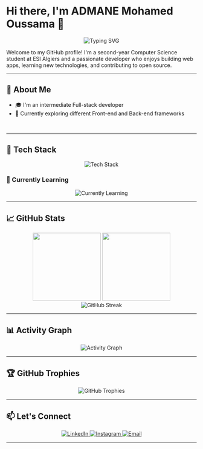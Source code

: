 # Hi there, I'm ADMANE Mohamed Oussama 👋

<div align="center">
  <img src="https://readme-typing-svg.herokuapp.com?font=Fira+Code&size=24&duration=3000&pause=1000&color=58A6FF&center=true&vCenter=true&width=435&lines=Welcome+to+my+GitHub!;Computer+Science+Student;Full+Stack+Developer;AI+enthusiast;Always+Learning+%F0%9F%9A%80" alt="Typing SVG" />
</div>

Welcome to my GitHub profile! I'm a second-year Computer Science student at ESI Algiers and a passionate developer who enjoys building web apps, learning new technologies, and contributing to open source.

---

## 🚀 About Me

- 🎓 I'm an intermediate Full-stack developer
- 🌱 Currently exploring different Front-end and Back-end frameworks 

<br clear="both">

---

## 🧰 Tech Stack

<div align="center">
  <img src="https://skillicons.dev/icons?i=c,git,java,html,css,bootstrap,tailwind,js,react,express,mysql,vscode,figma,linux&theme=dark" alt="Tech Stack" />
</div>

### 🌱 Currently Learning

<div align="center" style="display:flex;justify-content:center">
  <img src="https://skillicons.dev/icons?i=tailwind,ts,react,nextjs,django&theme=dark" alt="Currently Learning" />
</div>

---

## 📈 GitHub Stats

<div align="center">
  <img height="180em" src="https://github-readme-stats.vercel.app/api?username=Oussama-ad&show_icons=true&theme=dark&include_all_commits=true&count_private=true&bg_color=0d1117&border_color=30363d&text_color=c9d1d9&title_color=58a6ff&icon_color=8b949e"/>
  <img height="180em" src="https://github-readme-stats.vercel.app/api/top-langs/?username=Oussama-ad&layout=compact&langs_count=7&theme=dark&bg_color=0d1117&border_color=30363d&text_color=c9d1d9&title_color=58a6ff"/>
</div>

<div align="center">
  <img src="https://github-readme-streak-stats.herokuapp.com/?user=Oussama-ad&theme=dark&background=0d1117&border=30363d&stroke=58a6ff&ring=58a6ff&fire=58a6ff&currStreakLabel=c9d1d9" alt="GitHub Streak" />
</div>

---

## 📊 Activity Graph

<div align="center">
  <img src="https://github-readme-activity-graph.vercel.app/graph?username=Oussama-ad&bg_color=0d1117&color=58a6ff&line=58a6ff&point=c9d1d9&area=true&hide_border=true" alt="Activity Graph" />
</div>

---

## 🏆 GitHub Trophies

<div align="center">
  <img src="https://github-profile-trophy.vercel.app/?username=Oussama-ad&theme=darkhub&no-frame=true&margin-w=15" alt="GitHub Trophies" />
</div>

---

## 📫 Let's Connect

<div align="center">
  <a href="https://www.linkedin.com/in/admane-oussama-357296357/">
    <img src="https://skillicons.dev/icons?i=linkedin" alt="LinkedIn" />
  </a>
  <a href="https://www.instagram.com/oussama_a.d/">
    <img src="https://skillicons.dev/icons?i=instagram" alt="Instagram" />
  </a>
  <a href="mailto:om_admane@esi.dz">
    <img src="https://skillicons.dev/icons?i=gmail" alt="Email" />
  </a>
</div>

---
